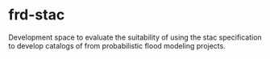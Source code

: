 # frd-stac
Development space to evaluate the suitability of using the stac specification to develop catalogs of from probabilistic flood modeling projects.
